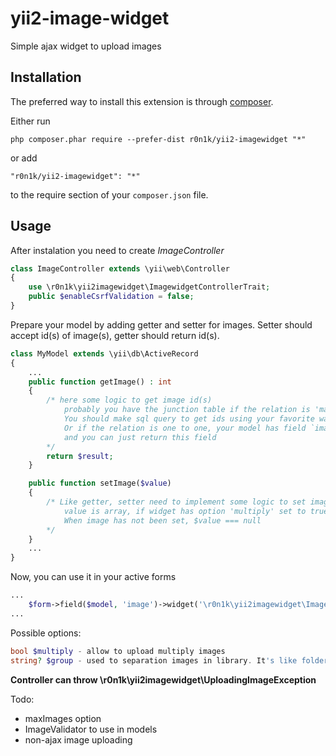 yii2-image-widget
=================
Simple ajax widget to upload images

Installation
------------

The preferred way to install this extension is through [composer](http://getcomposer.org/download/).

Either run

```
php composer.phar require --prefer-dist r0n1k/yii2-imagewidget "*"
```

or add

```
"r0n1k/yii2-imagewidget": "*"
```

to the require section of your `composer.json` file.


Usage
-----

After instalation you need to create *ImageController*
```php
class ImageController extends \yii\web\Controller
{
    use \r0n1k\yii2imagewidget\ImagewidgetControllerTrait;
    public $enableCsrfValidation = false;
}
```

Prepare your model by adding getter and setter for images.
Setter should accept id(s) of image(s), getter should return id(s).
```php
class MyModel extends \yii\db\ActiveRecord
{
    ...
    public function getImage() : int
    {
        /* here some logic to get image id(s)
            probably you have the junction table if the relation is 'many to many'.
            You should make sql query to get ids using your favorite way.
            Or if the relation is one to one, your model has field `image`(or another name)
            and you can just return this field
        */
        return $result;
    }

    public function setImage($value)
    {
        /* Like getter, setter need to implement some logic to set image(s)
            value is array, if widget has option 'multiply' set to true, else value is int.
            When image has not been set, $value === null
        */
    }
    ...
}
```

Now, you can use it in your active forms
```php
...
    $form->field($model, 'image')->widget('\r0n1k\yii2imagewidget\ImageWidget', $options);
...
```
Possible options:

```php
bool $multiply - allow to upload multiply images
string? $group - used to separation images in library. It's like folder name.
```

**Controller can throw \r0n1k\yii2imagewidget\UploadingImageException**

Todo:
- maxImages option
- ImageValidator to use in models
- non-ajax image uploading

